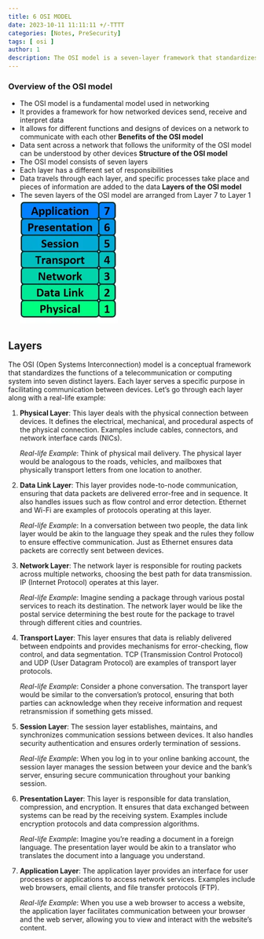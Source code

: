 ```yaml
---
title: 6 OSI MODEL
date: 2023-10-11 11:11:11 +/-TTTT
categories: [Notes, PreSecurity]
tags: [ osi ] 
author: 1  
description: The OSI model is a seven-layer framework that standardizes network communication, ensuring devices can interact effectively.  
---
```


### Overview of the OSI model

- The OSI model is a fundamental model used in networking
- It provides a framework for how networked devices send, receive and interpret data
- It allows for different functions and designs of devices on a network to communicate with each other
**Benefits of the OSI model**
- Data sent across a network that follows the uniformity of the OSI model can be understood by other devices
**Structure of the OSI model**
- The OSI model consists of seven layers
- Each layer has a different set of responsibilities
- Data travels through each layer, and specific processes take place and pieces of information are added to the data
**Layers of the OSI model**
- The seven layers of the OSI model are arranged from Layer 7 to Layer 1
![osilayers](/assets/img/notes/presecurity/layer.png)

## Layers

The OSI (Open Systems Interconnection) model is a conceptual framework that standardizes the functions of a telecommunication or computing system into seven distinct layers. Each layer serves a specific purpose in facilitating communication between devices. Let’s go through each layer along with a real-life example:

1. **Physical Layer**: This layer deals with the physical connection between devices. It defines the electrical, mechanical, and procedural aspects of the physical connection. Examples include cables, connectors, and network interface cards (NICs).
    
    *Real-life Example*: Think of physical mail delivery. The physical layer would be analogous to the roads, vehicles, and mailboxes that physically transport letters from one location to another.
    
2. **Data Link Layer**: This layer provides node-to-node communication, ensuring that data packets are delivered error-free and in sequence. It also handles issues such as flow control and error detection. Ethernet and Wi-Fi are examples of protocols operating at this layer.
    
    *Real-life Example*: In a conversation between two people, the data link layer would be akin to the language they speak and the rules they follow to ensure effective communication. Just as Ethernet ensures data packets are correctly sent between devices.
    
3. **Network Layer**: The network layer is responsible for routing packets across multiple networks, choosing the best path for data transmission. IP (Internet Protocol) operates at this layer.
    
    *Real-life Example*: Imagine sending a package through various postal services to reach its destination. The network layer would be like the postal service determining the best route for the package to travel through different cities and countries.
    
4. **Transport Layer**: This layer ensures that data is reliably delivered between endpoints and provides mechanisms for error-checking, flow control, and data segmentation. TCP (Transmission Control Protocol) and UDP (User Datagram Protocol) are examples of transport layer protocols.
    
    *Real-life Example*: Consider a phone conversation. The transport layer would be similar to the conversation’s protocol, ensuring that both parties can acknowledge when they receive information and request retransmission if something gets missed.
    
5. **Session Layer**: The session layer establishes, maintains, and synchronizes communication sessions between devices. It also handles security authentication and ensures orderly termination of sessions.
    
    *Real-life Example*: When you log in to your online banking account, the session layer manages the session between your device and the bank’s server, ensuring secure communication throughout your banking session.
    
6. **Presentation Layer**: This layer is responsible for data translation, compression, and encryption. It ensures that data exchanged between systems can be read by the receiving system. Examples include encryption protocols and data compression algorithms.
    
    *Real-life Example*: Imagine you’re reading a document in a foreign language. The presentation layer would be akin to a translator who translates the document into a language you understand.
    
7. **Application Layer**: The application layer provides an interface for user processes or applications to access network services. Examples include web browsers, email clients, and file transfer protocols (FTP).
    
    *Real-life Example*: When you use a web browser to access a website, the application layer facilitates communication between your browser and the web server, allowing you to view and interact with the website’s content.